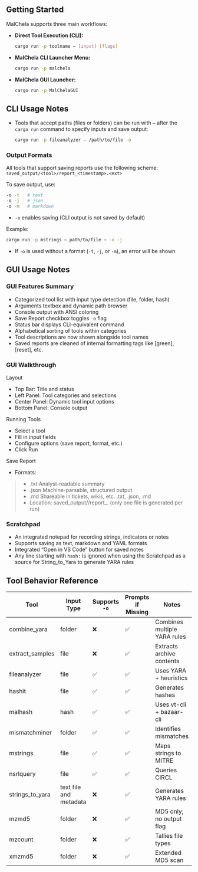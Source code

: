 
## Getting Started

MalChela supports three main workflows:

- **Direct Tool Execution (CLI):**

   ```bash
   cargo run -p toolname — [input] [flags]
   ```

- **MalChela CLI Launcher Menu:**

   ```bash
   cargo run -p malchela
   ```

- **MalChela GUI Launcher:**

   ```bash
   cargo run -p MalChelaGUI
   ```

## CLI Usage Notes

- Tools that accept paths (files or folders) can be run with `—` after the `cargo run` command to specify inputs and save output:
  ```bash
  cargo run -p fileanalyzer — /path/to/file -o
  ```
  
### Output Formats

All tools that support saving reports use the following scheme:
`saved_output/<tool>/report_<timestamp>.<ext>`

To save output, use:

```bash
-o -t   # text
-o -j   # json
-o -m   # markdown
```

- `-o` enables saving (CLI output is not saved by default)


Example:

```bash
cargo run -p mstrings — path/to/file — -o -j
```
- If `-o` is used without a format (`-t`, `-j`, or `-m`), an error will be shown



## GUI Usage Notes


### GUI Features Summary

- Categorized tool list with input type detection (file, folder, hash)
- Arguments textbox and dynamic path browser
- Console output with ANSI coloring
- Save Report checkbox toggles `-o` flag
- Status bar displays CLI-equivalent command
- Alphabetical sorting of tools within categories
- Tool descriptions are now shown alongside tool names
- Saved reports are cleaned of internal formatting tags like [green], [reset], etc.

### GUI Walkthrough

Layout

- Top Bar: Title and status
- Left Panel: Tool categories and selections
- Center Panel: Dynamic tool input options
- Bottom Panel: Console output

Running Tools

- Select a tool
- Fill in input fields
- Configure options (save report, format, etc.)
- Click Run


Save Report

- Formats:
>- .txt		Analyst-readable summary
>- .json	Machine-parsable, structured output
>- .md 		Shareable in tickets, wikis, etc. .txt, .json, .md
>- Location: saved_output/<tool>/report_<timestamp>.<ext> (only one file is generated per run)
		


### Scratchpad  

- An integrated notepad for recording strings, indicators or notes
- Supports saving as text, markdown and YAML formats
- Integrated “Open in VS Code” button for saved notes
- Any line starting with `hash:` is ignored when using the Scratchpad as a source for String_to_Yara to generate YARA rules

## Tool Behavior Reference
| Tool            | Input Type             | Supports `-o` | Prompts if Missing | Notes                             |
|-----------------|------------------------|---------------|--------------------|-----------------------------------|
| combine_yara    | folder                 | ❌            | ✅                 | Combines multiple YARA rules      |
| extract_samples | file                   | ❌            | ✅                 | Extracts archive contents         |
| fileanalyzer    | file                   | ✅            | ✅                 | Uses YARA + heuristics            |
| hashit          | file                   | ✅            | ✅                 | Generates hashes                  |
| malhash         | hash                   | ✅            | ✅                 | Uses vt-cli + bazaar-cli          |
| mismatchminer   | folder                 | ✅            | ✅                 | Identifies mismatches             |
| mstrings        | file                   | ✅            | ✅                 | Maps strings to MITRE             |
| nsrlquery       | file                   | ✅            | ✅                 | Queries CIRCL                     |
| strings_to_yara | text file and metadata | ❌            | ✅                 | Generates YARA rules              |
| mzmd5           | folder                 | ❌            | ✅                 | MD5 only; no output flag          |
| mzcount         | folder                 | ❌            | ✅                 | Tallies file types                |
| xmzmd5          | folder                 | ❌            | ✅                 | Extended MD5 scan                 |